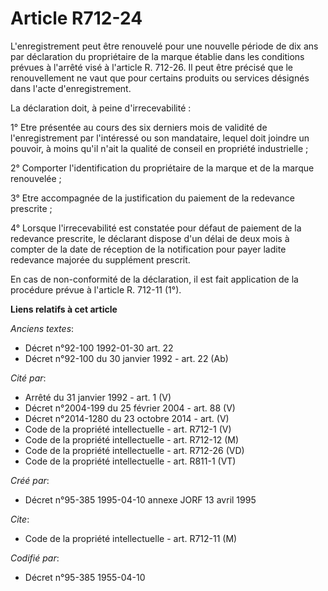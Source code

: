 # Article R712-24

L'enregistrement peut être renouvelé pour une nouvelle période de dix ans par déclaration du propriétaire de la marque
établie dans les conditions prévues à l'arrêté visé à l'article R. 712-26. Il peut être précisé que le renouvellement ne vaut
que pour certains produits ou services désignés dans l'acte d'enregistrement.

La déclaration doit, à peine d'irrecevabilité :

1° Etre présentée au cours des six derniers mois de validité de l'enregistrement par l'intéressé ou son mandataire, lequel
doit joindre un pouvoir, à moins qu'il n'ait la qualité de conseil en propriété industrielle ;

2° Comporter l'identification du propriétaire de la marque et de la marque renouvelée ;

3° Etre accompagnée de la justification du paiement de la redevance prescrite ;

4° Lorsque l'irrecevabilité est constatée pour défaut de paiement de la redevance prescrite, le déclarant dispose d'un délai
de deux mois à compter de la date de réception de la notification pour payer ladite redevance majorée du supplément prescrit.

En cas de non-conformité de la déclaration, il est fait application de la procédure prévue à l'article R. 712-11 (1°).

**Liens relatifs à cet article**

_Anciens textes_:

  - Décret n°92-100 1992-01-30 art. 22
  - Décret n°92-100 du 30 janvier 1992 - art. 22 (Ab)

_Cité par_:

  - Arrêté du 31 janvier 1992 - art. 1 (V)
  - Décret n°2004-199 du 25 février 2004 - art. 88 (V)
  - Décret n°2014-1280 du 23 octobre 2014 - art. (V)
  - Code de la propriété intellectuelle - art. R712-1 (V)
  - Code de la propriété intellectuelle - art. R712-12 (M)
  - Code de la propriété intellectuelle - art. R712-26 (VD)
  - Code de la propriété intellectuelle - art. R811-1 (VT)

_Créé par_:

  - Décret n°95-385 1995-04-10 annexe JORF 13 avril 1995

_Cite_:

  - Code de la propriété intellectuelle - art. R712-11 (M)

_Codifié par_:

  - Décret n°95-385 1955-04-10
